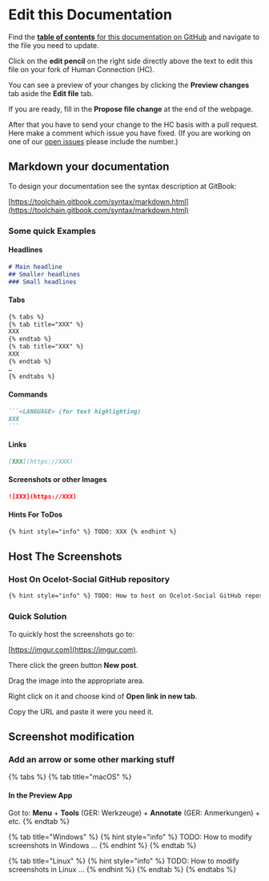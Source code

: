 # Edit this Documentation

Find the [**table of contents** for this documentation on GitHub](https://github.com/Ocelot-Social-Community/Ocelot-Social/blob/master/SUMMARY.md) and navigate to the file you need to update.

Click on the **edit pencil** on the right side directly above the text to edit this file on your fork of Human Connection \(HC\).

You can see a preview of your changes by clicking the **Preview changes** tab aside the **Edit file** tab.

If you are ready, fill in the **Propose file change** at the end of the webpage.

After that you have to send your change to the HC basis with a pull request. Here make a comment which issue you have fixed. (If you are working on one of our [open issues](https://github.com/Ocelot-Social-Community/Ocelot-Social/issues) please include the number.)

## Markdown your documentation

To design your documentation see the syntax description at GitBook:

[https://toolchain.gitbook.com/syntax/markdown.html](https://toolchain.gitbook.com/syntax/markdown.html)

### Some quick Examples

#### Headlines

```markdown
# Main headline
## Smaller headlines
### Small headlines
```

#### Tabs

```markdown
{% tabs %}
{% tab title="XXX" %}
XXX
{% endtab %}
{% tab title="XXX" %}
XXX
{% endtab %}
…
{% endtabs %}
```

#### Commands

~~~markdown
```<LANGUAGE> (for text highlighting)
XXX
```
~~~

#### Links

```markdown
[XXX](https://XXX)
```

#### Screenshots or other Images

```markdown
![XXX](https://XXX)
```

#### Hints For ToDos

```markdown
{% hint style="info" %} TODO: XXX {% endhint %}
```

## Host The Screenshots

### Host On Ocelot-Social GitHub repository

```markdown
{% hint style="info" %} TODO: How to host on Ocelot-Social GitHub repository ... {% endhint %}
```

### Quick Solution

To quickly host the screenshots go to:

[https://imgur.com](https://imgur.com).

There click the green button **New post**.

Drag the image into the appropriate area.

Right click on it and choose kind of **Open link in new tab**.

Copy the URL and paste it were you need it.

## Screenshot modification

### Add an arrow or some other marking stuff

{% tabs %}
{% tab title="macOS" %}
#### In the Preview App

Got to: **Menu** + **Tools** \(GER: Werkzeuge\) + **Annotate** \(GER: Anmerkungen\) + etc.
{% endtab %}

{% tab title="Windows" %}
{% hint style="info" %}
TODO: How to modify screenshots in Windows ...
{% endhint %}
{% endtab %}

{% tab title="Linux" %}
{% hint style="info" %}
TODO: How to modify screenshots in Linux ...
{% endhint %}
{% endtab %}
{% endtabs %}
